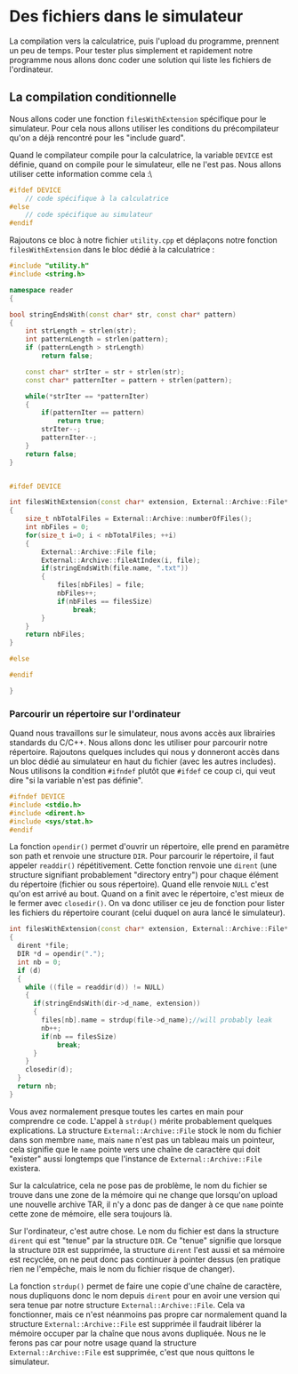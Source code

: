 # Des fichiers dans le simulateur

La compilation vers la calculatrice, puis l'upload du programme, prennent un peu de temps. Pour tester plus simplement et rapidement notre programme nous allons donc coder une solution qui liste les fichiers de l'ordinateur.

## La compilation conditionnelle

Nous allons coder une fonction `filesWithExtension` spécifique pour le simulateur. Pour cela nous allons utiliser les conditions du précompilateur qu'on a déjà rencontré pour les "include guard".

Quand le compilateur compile pour la calculatrice, la variable `DEVICE` est définie, quand on compile pour le simulateur, elle ne l'est pas. Nous allons utiliser cette information comme cela :\
```c++
#ifdef DEVICE
    // code spécifique à la calculatrice
#else
    // code spécifique au simulateur
#endif
```

Rajoutons ce bloc à notre fichier `utility.cpp` et déplaçons notre fonction `filesWithExtension` dans le bloc dédié à la calculatrice :
```c++
#include "utility.h"
#include <string.h>

namespace reader
{

bool stringEndsWith(const char* str, const char* pattern)
{
    int strLength = strlen(str);
    int patternLength = strlen(pattern);
    if (patternLength > strLength)
        return false;

    const char* strIter = str + strlen(str);
    const char* patternIter = pattern + strlen(pattern);

    while(*strIter == *patternIter)
    {
        if(patternIter == pattern)
            return true;
        strIter--;
        patternIter--;
    }
    return false;
}


#ifdef DEVICE

int filesWithExtension(const char* extension, External::Archive::File* files, int filesSize) 
{
    size_t nbTotalFiles = External::Archive::numberOfFiles();
    int nbFiles = 0;
    for(size_t i=0; i < nbTotalFiles; ++i)
    {
        External::Archive::File file;
        External::Archive::fileAtIndex(i, file);
        if(stringEndsWith(file.name, ".txt"))
        {
            files[nbFiles] = file;
            nbFiles++;
            if(nbFiles == filesSize)
                break;
        }
    }
    return nbFiles;
}

#else

#endif

}
```

### Parcourir un répertoire sur l'ordinateur

Quand nous travaillons sur le simulateur, nous avons accès aux librairies standards du C/C++. Nous allons donc les utiliser pour parcourir notre répertoire. Rajoutons quelques includes qui nous y donneront accès dans un bloc dédié au simulateur en haut du fichier (avec les autres includes). Nous utilisons la condition `#ifndef` plutôt que `#ifdef` ce coup ci, qui veut dire "si la variable n'est pas définie".
```C++
#ifndef DEVICE
#include <stdio.h>
#include <dirent.h> 
#include <sys/stat.h>
#endif 
```

La fonction `opendir()` permet d'ouvrir un répertoire, elle prend en paramètre son path et renvoie une structure `DIR`. Pour parcourir le répertoire, il faut appeler `readdir()` répétitivement. Cette fonction renvoie une `dirent` (une structure signifiant probablement "directory entry") pour chaque élément du répertoire (fichier ou sous répertoire). Quand elle renvoie `NULL` c'est qu'on est arrivé au bout. Quand on a finit avec le répertoire, c'est mieux de le fermer avec `closedir()`. On va donc utiliser ce jeu de fonction pour lister les fichiers du répertoire courant (celui duquel on aura lancé le simulateur).

```c++
int filesWithExtension(const char* extension, External::Archive::File* files, int filesSize) 
{
  dirent *file;
  DIR *d = opendir(".");
  int nb = 0;
  if (d) 
  {
    while ((file = readdir(d)) != NULL) 
    {
      if(stringEndsWith(dir->d_name, extension))
      {
        files[nb].name = strdup(file->d_name);//will probably leak
        nb++;
        if(nb == filesSize)
            break;
      }
    }
    closedir(d);
  }
  return nb;
}
```

Vous avez normalement presque toutes les cartes en main pour comprendre ce code. L'appel à `strdup()` mérite probablement quelques explications. La structure `External::Archive::File` stock le nom du fichier dans son membre `name`, mais `name` n'est pas un tableau mais un pointeur, cela signifie que le `name` pointe vers une chaîne de caractère qui doit "exister" aussi longtemps que l'instance de `External::Archive::File` existera. 

Sur la calculatrice, cela ne pose pas de problème, le nom du fichier se trouve dans une zone de la mémoire qui ne change que lorsqu'on upload une nouvelle archive TAR, il n'y a donc pas de danger à ce que `name` pointe cette zone de mémoire, elle sera toujours là. 

Sur l'ordinateur, c'est autre chose. Le nom du fichier est dans la structure `dirent` qui est "tenue" par la structure `DIR`. Ce "tenue" signifie que lorsque la structure `DIR` est supprimée, la structure `dirent` l'est aussi et sa mémoire est recyclée, on ne peut donc pas continuer à pointer dessus (en pratique rien ne l'empêche, mais le nom du fichier risque de changer).

La fonction `strdup()` permet de faire une copie d'une chaîne de caractère, nous dupliquons donc le nom depuis `dirent` pour en avoir une version qui sera tenue par notre structure `External::Archive::File`. Cela va fonctionner, mais ce n'est néanmoins pas propre car normalement quand la structure `External::Archive::File` est supprimée il faudrait libérer la mémoire occuper par la chaîne que nous avons dupliquée. Nous ne le ferons pas car pour notre usage quand la structure `External::Archive::File` est supprimée, c'est que nous quittons le simulateur.
